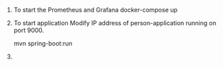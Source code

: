 
1. To start the Prometheus and Grafana
   docker-compose up

2. To start application
    Modify IP address of person-application running on port 9000.


    mvn spring-boot:run

3.

